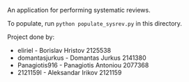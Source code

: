 An application for performing systematic reviews.

To populate, run `python populate_sysrev.py` in this directory.

Project done by:
- eliriel - Borislav Hristov 2125538
- domantasjurkus - Domantas Jurkus 2141380
- Panagiotis916 - Panagiotis Antoniou 2077368
- 2121159I - Aleksandar Irikov 2121159